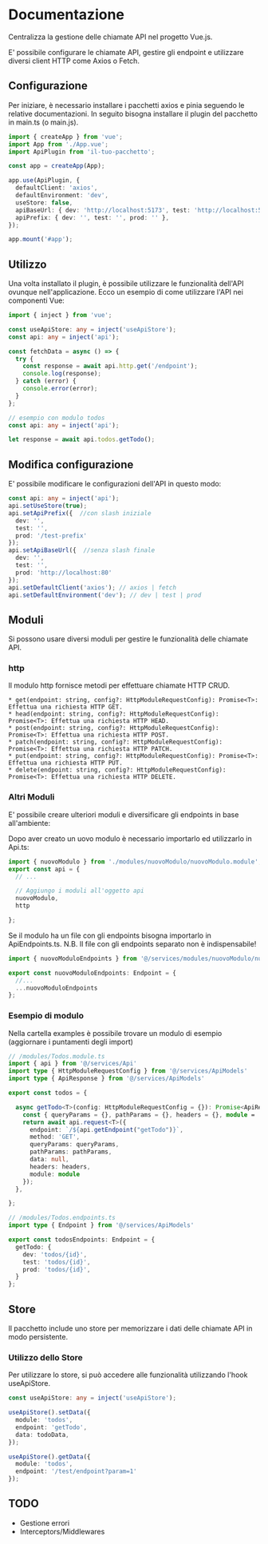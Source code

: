 # Documentazione
Centralizza la gestione delle chiamate API nel progetto Vue.js. 

E' possibile configurare le chiamate API, gestire gli endpoint e utilizzare diversi client HTTP come Axios o Fetch.

## Configurazione
Per iniziare, è necessario installare i pacchetti axios e pinia seguendo le relative documentazioni.
In seguito bisogna installare il plugin del pacchetto in main.ts (o main.js).

``` typescript
import { createApp } from 'vue';
import App from './App.vue';
import ApiPlugin from 'il-tuo-pacchetto';

const app = createApp(App);

app.use(ApiPlugin, {
  defaultClient: 'axios',
  defaultEnvironment: 'dev',
  useStore: false,
  apiBaseUrl: { dev: 'http://localhost:5173', test: 'http://localhost:5173', prod: 'http://localhost:5173' },
  apiPrefix: { dev: '', test: '', prod: '' },
});

app.mount('#app');
```

## Utilizzo
Una volta installato il plugin, è possibile utilizzare le funzionalità dell'API ovunque nell'applicazione. 
Ecco un esempio di come utilizzare l'API nei componenti Vue:

``` typescript
import { inject } from 'vue';

const useApiStore: any = inject('useApiStore');
const api: any = inject('api');

const fetchData = async () => {
  try {
    const response = await api.http.get('/endpoint');
    console.log(response);
  } catch (error) {
    console.error(error);
  }
};
```

```typescript
// esempio con modulo todos
const api: any = inject('api');

let response = await api.todos.getTodo();
```

## Modifica configurazione

E' possibile modificare le configurazioni dell'API in questo modo:

```typescript
const api: any = inject('api');
api.setUseStore(true);
api.setApiPrefix({  //con slash iniziale
  dev: '', 
  test: '', 
  prod: '/test-prefix' 
});
api.setApiBaseUrl({  //senza slash finale
  dev: '',
  test: '',
  prod: 'http://localhost:80'
});
api.setDefaultClient('axios'); // axios | fetch
api.setDefaultEnvironment('dev'); // dev | test | prod
```

## Moduli
Si possono usare diversi moduli per gestire le funzionalità delle chiamate API. 

### http
Il modulo http fornisce metodi per effettuare chiamate HTTP CRUD.

```
* get(endpoint: string, config?: HttpModuleRequestConfig): Promise<T>: Effettua una richiesta HTTP GET.
* head(endpoint: string, config?: HttpModuleRequestConfig): Promise<T>: Effettua una richiesta HTTP HEAD.
* post(endpoint: string, config?: HttpModuleRequestConfig): Promise<T>: Effettua una richiesta HTTP POST.
* patch(endpoint: string, config?: HttpModuleRequestConfig): Promise<T>: Effettua una richiesta HTTP PATCH.
* put(endpoint: string, config?: HttpModuleRequestConfig): Promise<T>: Effettua una richiesta HTTP PUT.
* delete(endpoint: string, config?: HttpModuleRequestConfig): Promise<T>: Effettua una richiesta HTTP DELETE.
```

### Altri Moduli
E' possibile creare ulteriori moduli e diversificare gli endpoints in base all'ambiente:

Dopo aver creato un uovo modulo è necessario importarlo ed utilizzarlo in Api.ts:

```typescript
import { nuovoModulo } from './modules/nuovoModulo/nuovoModulo.module';
export const api = {
  // ...

  // Aggiungo i moduli all'oggetto api
  nuovoModulo,
  http

};
```

Se il modulo ha un file con gli endpoints bisogna importarlo in ApiEndpoints.ts.
N.B. Il file con gli endpoints separato non è indispensabile!

```typescript
import { nuovoModuloEndpoints } from '@/services/modules/nuovoModulo/nuovoModulo.endpoints'

export const nuovoModuloEndpoints: Endpoint = {
  //...
  ...nuovoModuloEndpoints
};
```

### Esempio di modulo
Nella cartella examples è possibile trovare un modulo di esempio (aggiornare i puntamenti degli import)

```typescript
// /modules/Todos.module.ts
import { api } from '@/services/Api'
import type { HttpModuleRequestConfig } from '@/services/ApiModels'
import type { ApiResponse } from '@/services/ApiModels'

export const todos = {

  async getTodo<T>(config: HttpModuleRequestConfig = {}): Promise<ApiResponse<T>> {
    const { queryParams = {}, pathParams = {}, headers = {}, module = 'todos' } = config;
    return await api.request<T>({
      endpoint: `/${api.getEndpoint("getTodo")}`,
      method: 'GET',
      queryParams: queryParams,
      pathParams: pathParams,
      data: null,
      headers: headers,
      module: module
    });
  },

};
```

``` typescript
// /modules/Todos.endpoints.ts
import type { Endpoint } from '@/services/ApiModels'

export const todosEndpoints: Endpoint = {
  getTodo: {
    dev: 'todos/{id}',
    test: 'todos/{id}',
    prod: 'todos/{id}',
  }
};
```

## Store 
Il pacchetto include uno store per memorizzare i dati delle chiamate API in modo persistente.

### Utilizzo dello Store
Per utilizzare lo store, si può accedere alle funzionalità utilizzando l'hook useApiStore.

```typescript
const useApiStore: any = inject('useApiStore');

useApiStore().setData({
  module: 'todos',
  endpoint: 'getTodo',
  data: todoData,
});

useApiStore().getData({
  module: 'todos',
  endpoint: '/test/endpoint?param=1'
});
```

## TODO
* Gestione errori
* Interceptors/Middlewares